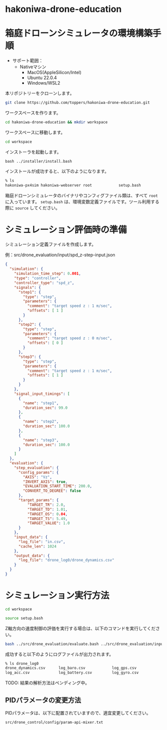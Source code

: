 # hakoniwa-drone-education



# 箱庭ドローンシミュレータの環境構築手順

- サポート範囲：
  - Nativeマシン
    - MacOS(AppleSilicon/Intel)
    - Ubuntu 22.0.4
    - Windows/WSL2


本リポジトリーをクローンします。

```bash
git clone https://github.com/toppers/hakoniwa-drone-education.git
```

ワークスペースを作ります。

```bash
cd hakoniwa-drone-education && mkdir workspace
```

ワークスペースに移動します。

```bash
cd workspace
```

インストーラを起動します。

```
bash ../installer/install.bash
```

インストールが成功すると、以下のようになります。

```bash
% ls
hakoniwa-px4sim hakoniwa-webserver root            setup.bash
```

箱庭ドローンシミュレータのバイナリやコンフィグファイル類は、すべて `root` に入っています。
`setup.bash` は、環境変数定義ファイルです。ツール利用する際に `source` してください。

# シミュレーション評価時の準備

シミュレーション定義ファイルを作成します。

例：src/drone_evaluation/input/spd_z-step-input.json
```json
{
  "simulation": {
    "simulation_time_step": 0.001,
    "type": "controller",
    "controller_type": "spd_z",
    "signals": {
      "step1": {
        "type": "step",
        "parameters": {
          "comment": "target speed z : 1 m/sec",
          "offsets": [ 1 ]
        }
      },
      "step2": {
        "type": "step",
        "parameters": {
          "comment": "target speed z : 0 m/sec",
          "offsets": [ 0 ]
        }
      },
      "step3": {
        "type": "step",
        "parameters": {
          "comment": "target speed z : 1 m/sec",
          "offsets": [ 1 ]
        }
      }
    },
    "signal_input_timings": [
      {
        "name": "step1",
        "duration_sec": 99.0
      },
      {
        "name": "step2",
        "duration_sec": 100.0
      },
      {
        "name": "step3",
        "duration_sec": 100.0
      }
    ]
  },
  "evaluation": {
    "step_evaluation": {
      "config_params": {
        "AXIS": "Vz",
        "INVERT_AXIS": true,
        "EVALUATION_START_TIME": 200.0,
        "CONVERT_TO_DEGREE": false
      },
      "target_params": {
          "TARGET_TR": 2.0,
          "TARGET_TD": 1.01,
          "TARGET_OS": 0.04,
          "TARGET_TS": 5.49,
          "TARGET_VALUE": 1.0
      }
    },
    "input_data": {
      "log_file": "in.csv",
      "cache_len": 1024
    },
    "output_data": {
      "log_file": "drone_log0/drone_dynamics.csv"
    }
  }
}
```


# シミュレーション実行方法

```bash
cd workspace
```

```bash
source setup.bash
```

Z軸方向の速度制御の評価を実行する場合は、以下のコマンドを実行してください。
```bash
bash ../src/drone_evaluation/evaluate.bash ../src/drone_evaluation/input/spd_z-step-input.json
```

成功すると以下のようにログファイルが出力されます。

```bash
% ls drone_log0                                                                                    
drone_dynamics.csv      log_baro.csv            log_gps.csv             log_mag.csv             log_rotor_1.csv         log_rotor_3.csv
log_acc.csv             log_battery.csv         log_gyro.csv            log_rotor_0.csv         log_rotor_2.csv         log_thrust.csv
```

TODO: 結果の解析方法はペンディング中。

## PIDパラメータの変更方法

PIDパラメータは、以下に配置されていますので、適宜変更してください。

`src/drone_control/config/param-api-mixer.txt`


